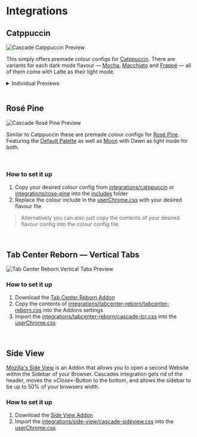 # Integrations

## Catppuccin

![Cascade Catppuccin Preview](/cascade-ctp.webp)

This simply offers premade colour configs for [Catppuccin](https://github.com/catppuccin/catppuccin). There are variants for each dark mode flavour — [Mocha](https://github.com/cascadefox/cascade/tree/main/integrations/catppuccin/cascade-mocha.css), [Macchiato](https://github.com/cascadefox/cascade/tree/main/integrations/catppuccin/cascade-macchiato.css) and [Frappé](https://github.com/cascadefox/cascade/tree/main/integrations/catppuccin/cascade-frappe.css) — all of them come with Latte as their light mode.

<details>
<summary>Individual Previews</summary>

![Catppuccin Mocha](/cascade-ctp-mocha.webp)
![Catppuccin Macchiato](/cascade-ctp-macchiato.webp)
![Catppuccin Frappé](/cascade-ctp-frappe.webp)
![Catppuccin Latte](/cascade-ctp-latte.webp)

</details>

<br>

## Rosé Pine

![Cascade Rosé Pine Preview](/cascade-rosepine.webp)

Similar to Catppuccin these are premade colour configs for [Rosé Pine](https://github.com/rose-pine/rose-pine-theme). Featuring the [Default Palette](https://github.com/cascadefox/cascade/tree/main/integrations/rose-pine/cascade-rose-pine.css) as well as [Moon](https://github.com/cascadefox/cascade/tree/main/integrations/rose-pine/cascade-moon.css) with Dawn as light mode for both.

<br>

### How to set it up
1. Copy your desired colour config from [integrations/catppuccin](https://github.com/cascadefox/cascade/tree/main/integrations/catppuccin) or [integrations/rose-pine](https://github.com/cascadefox/cascade/tree/main/integrations/rose-pine) into the [includes](https://github.com/cascadefox/cascade/tree/main/chrome/includes) folder
2. Replace the colour include in the [userChrome.css](https://github.com/cascadefox/cascade/tree/main/chrome/userChrome.css) with your desired flavour file

> Alternatively you can also just copy the contents of your desired flavour config into the colour config file.

<br>

## Tab Center Reborn — Vertical Tabs

![Tab Center Reborn Vertical Tabs Preview](/cascade-tcr.webp)

### How to set it up
1. Download the [Tab Center Reborn Addon](https://addons.mozilla.org/en-GB/firefox/addon/tabcenter-reborn/)
2. Copy the contents of [integrations/tabcenter-reborn/tabcenter-reborn.css](https://github.com/cascadefox/cascade/tree/main/integrations/tabcenter-reborn/tabcenter-reborn.css) into the Addons settings
3. Import the [integrations/tabcenter-reborn/cascade-tcr.css](https://github.com/cascadefox/cascade/tree/main/integrations/tabcenter-reborn/cascade-tcr.css) into the [userChrome.css](https://github.com/cascadefox/cascade/tree/main/chrome/userChrome.css)

<br>

## Side View

[Mozilla's Side View](https://addons.mozilla.org/en-GB/firefox/addon/side-view/) is an Addon that allows you to open a second Website within the Sidebar of your Browser. Cascades integration gets rid of the header, moves the »*Close*«-Button to the bottom, and allows the sidebar to be up to 50% of your browsers width.

### How to set it up
1. Download the [Side View Addon](https://addons.mozilla.org/en-GB/firefox/addon/side-view/)
2. Import the [integrations/side-view/cascade-sideview.css](https://github.com/cascadefox/cascade/tree/main/integrations/side-view/cascade-sideview.css) into the [userChrome.css](https://github.com/cascadefox/cascade/tree/main/chrome/userChrome.css)
